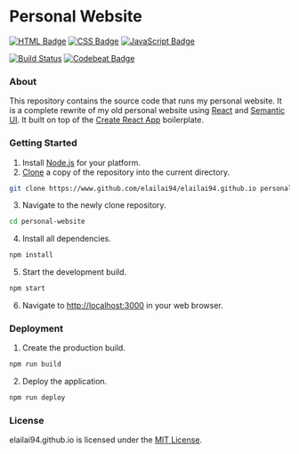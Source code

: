 # Personal Website
[![HTML Badge](http://forthebadge.com/images/badges/uses-html.svg)](http://forthebadge.com)
[![CSS Badge](http://forthebadge.com/images/badges/uses-css.svg)](http://forthebadge.com)
[![JavaScript Badge](http://forthebadge.com/images/badges/uses-js.svg)](http://forthebadge.com)

[![Build Status](https://travis-ci.org/elailai94/elailai94.github.io.svg?branch=master)](https://travis-ci.org/elailai94/elailai94.github.io)
[![Codebeat Badge](https://codebeat.co/badges/dda14dd0-2019-4a28-b0f7-67a757d39788)](https://codebeat.co/projects/github-com-elailai94-elailai94-github-io-master)

### About
This repository contains the source code that runs my personal website. It is a complete rewrite of my old personal website using [React](https://facebook.github.io/react/) and [Semantic UI](https://www.semantic-ui.com/). It built on top of the [Create React App](https://github.com/facebookincubator/create-react-app) boilerplate.

### Getting Started
1. Install [Node.js](https://www.nodejs.org/en/) for your platform.
2. [Clone](https://help.github.com/articles/cloning-a-repository/) a copy of the repository into the current directory.
```Bash
git clone https://www.github.com/elailai94/elailai94.github.io personal-website
```
3. Navigate to the newly clone repository.
```Bash
cd personal-website
```
4. Install all dependencies.
```Bash
npm install
```
5. Start the development build.
```Bash
npm start
```
6. Navigate to [http://localhost:3000](http://localhost:3000) in your web browser.

### Deployment
1. Create the production build.
```Bash
npm run build
```
2. Deploy the application.
```Bash
npm run deploy
```

### License
elailai94.github.io is licensed under the [MIT License](https://github.com/elailai94/elailai94.github.io/blob/master/LICENSE.md).